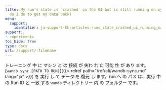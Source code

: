 ```yaml
---
title: My run's state is `crashed` on the UI but is still running on my machine. What
  do I do to get my data back?
menu:
  support:
    identifier: ja-support-kb-articles-runs_state_crashed_ui_running_machine_get_data
support:
- experiments
toc_hide: true
type: docs
url: /support/:filename
---
```


トレーニング 中 に マシン と の 接続 が 失わ れ た 可能 性 が あり ます。[`wandb sync [PATH_TO_RUN]`]({{< relref path="/ref/cli/wandb-sync.md" lang="ja" >}}) を 実行 し て データ を 復元 し ます。run へ の パス は、実行 中 の Run ID と 一致 する `wandb` ディレクトリー 内 の フォルダー です。